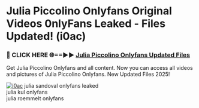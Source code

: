 # Julia Piccolino Onlyfans Original Videos 0nlyFans Leaked - Files Updated! (i0ac)

<h3>🔴 CLICK HERE 🌐==►► <a href="https://tinyurl.com/3hn5wdd3" rel="nofollow">Julia Piccolino Onlyfans Updated Files</a></h3>

Get Julia Piccolino Onlyfans and all content. Now you can access all videos and pictures of Julia Piccolino Onlyfans. New Updated Files 2025!

[![i0ac](https://i.imgur.com/4HnBqBT.gif)](https://tinyurl.com/3hn5wdd3)
julia sandoval onlyfans leaked<br>
julia kul onlyfans<br>
julia roemmelt onlyfans